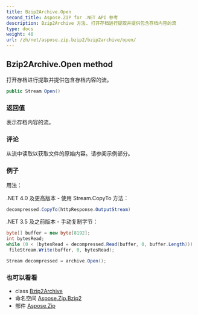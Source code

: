 ```yaml
---
title: Bzip2Archive.Open
second_title: Aspose.ZIP for .NET API 参考
description: Bzip2Archive 方法. 打开存档进行提取并提供包含存档内容的流
type: docs
weight: 40
url: /zh/net/aspose.zip.bzip2/bzip2archive/open/
---
```

## Bzip2Archive.Open method

打开存档进行提取并提供包含存档内容的流。

```csharp
public Stream Open()
```

### 返回值

表示存档内容的流。

### 评论

从流中读取以获取文件的原始内容。请参阅示例部分。

### 例子

用法：

.NET 4.0 及更高版本 - 使用 Stream.CopyTo 方法：

```csharp
decompressed.CopyTo(httpResponse.OutputStream)
```

.NET 3.5 及之前版本 - 手动复制字节：

```csharp
byte[] buffer = new byte[8192];
int bytesRead;
while (0 < (bytesRead = decompressed.Read(buffer, 0, buffer.Length)))
 fileStream.Write(buffer, 0, bytesRead);
```

```csharp
Stream decompressed = archive.Open();
```

### 也可以看看

* class [Bzip2Archive](../)
* 命名空间 [Aspose.Zip.Bzip2](../../bzip2archive/)
* 部件 [Aspose.Zip](../../../)


